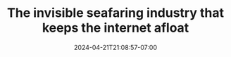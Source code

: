 ---
title: "The invisible seafaring industry that keeps the internet afloat"
date: "2024-04-21T21:08:57-07:00"
tags: ["tech"]
description: "On the afternoon of March 11th, 2011, Mitsuyoshi Hirai, the chief engineer of the cable maintenance ship Ocean Link, was sitting in his cabin 20 miles off Japan’s eastern coast, completing the paperwork that comes at the end of every repair. Two weeks earlier, something — you rarely knew what — damaged the 13,000-mile fiber optic cable connecting Kitaibaraki, Japan, and Point Arena, California. Alarms went off; calls were made; and the next day, Hirai was sailing out of the port in Yokohama to fix it."
link: "https://www.theverge.com/c/24070570/internet-cables-undersea-deep-repair-ships"
---